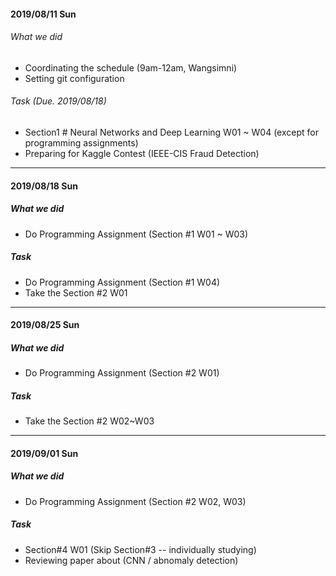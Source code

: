 #### 2019/08/11 Sun

###### What we did
- Coordinating the schedule (9am-12am, Wangsimni)
- Setting git configuration

###### Task (Due. 2019/08/18)
- Section1 # Neural Networks and Deep Learning W01 ~ W04 (except for programming assignments)
- Preparing for Kaggle Contest (IEEE-CIS Fraud Detection)


---

#### 2019/08/18 Sun

##### What we did
- Do Programming Assignment (Section #1 W01 ~ W03)

##### Task
- Do Programming Assignment (Section #1 W04)
- Take the Section #2 W01


---

#### 2019/08/25 Sun

##### What we did
- Do Programming Assignment (Section #2 W01)

##### Task
- Take the Section #2 W02~W03



---

#### 2019/09/01 Sun

##### What we did
- Do Programming Assignment (Section #2 W02, W03)

##### Task
- Section#4 W01 (Skip Section#3 -- individually studying)
- Reviewing paper about (CNN / abnomaly detection)


